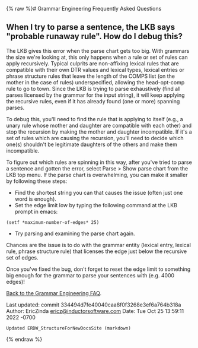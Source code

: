 {% raw %}# Grammar Engineering Frequently Asked Questions

## When I try to parse a sentence, the LKB says "probable runaway rule". How do I debug this?

The LKB gives this error when the parse chart gets too big. With
grammars the size we're looking at, this only happens when a rule or set
of rules can apply recursively. Typical culprits are non-affixing
lexical rules that are compatible with their own DTR values and lexical
types, lexical entries or phrase structure rules that leave the length
of the COMPS list (on the mother in the case of rules) underspecified,
allowing the head-opt-comp rule to go to town. Since the LKB is trying
to parse exhaustively (find all parses licensed by the grammar for the
input string), it will keep applying the recursive rules, even if it has
already found (one or more) spanning parses.

To debug this, you'll need to find the rule that is applying to itself
(e.g., a unary rule whose mother and daughter are compatible with each
other) and stop the recursion by making the mother and daughter
incompatible. If it's a set of rules which are causing the recursion,
you'll need to decide which one(s) shouldn't be legitimate daughters of
the others and make them incompatible.

To figure out which rules are spinning in this way, after you've tried
to parse a sentence and gotten the error, select Parse &gt; Show parse
chart from the LKB top menu. If the parse chart is overwhelming, you can
make it smaller by following these steps:

- Find the shortest string you can that causes the issue (often just
one word is enough).
- Set the edge limit low by typing the following command at the LKB
prompt in emacs:

<!-- -->


    (setf *maximum-number-of-edges* 25)

- Try parsing and examining the parse chart again.

Chances are the issue is to do with the grammar entity (lexical entry,
lexical rule, phrase structure rule) that licenses the edge just below
the recursive set of edges.

Once you've fixed the bug, don't forget to reset the edge limit to
something big enough for the grammar to parse your sentences with (e.g.
4000 edges)!

[Back to the Grammar Engineering FAQ](/GrammarEngineeringFaq).

Last updated: commit 334494d7fe40040caa8f0f3268e3ef6a764b318a
Author: EricZinda <ericz@inductorsoftware.com>
Date:   Tue Oct 25 13:59:11 2022 -0700

    Updated ERDW_StructureForNewDocsSite (markdown)
{% endraw %}